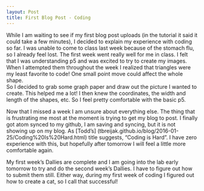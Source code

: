 ```yaml
---
layout: Post
title: First Blog Post - Coding
---
```

While I am waiting to see if my first blog post uploads (in the tutorial it
said it could take a few minutes), I decided to explain my experience with
coding so far.  I was unable to come to class last week because of the stomach
flu, so I already feel lost.  The first week went really well for me in class.
I felt that I was understanding p5 and was excited to try to create my images.
When I attempted them throughout the week I realized that triangles were my
least favorite to code! One small point move could affect the whole shape.  
So I decided to grab some graph paper and draw out the picture I wanted to
create. This helped me a lot! I then knew the coordinates, the width and
length of the shapes, etc.  So I feel pretty comfortable with the basic p5.  

Now that I missed a week I am unsure about everything else.  The thing that is
frustrating me most at the moment is trying to get my blog to post.  I finally
got atom synced to my github, I am saving and syncing, but it is not showing up
on my blog.  As [Todd’s]
(tbreijak.github.io/blog/2016-01-25/Coding%20Is%20Hard.html)
title suggests, “Coding is Hard”.  I have zero experience with this, but
hopefully after tomorrow I will feel a little more comfortable again.  

My first week’s Dallies are complete and I am going into the lab early tomorrow
to try and do the second week’s Dallies.  I have to figure out how to submit
them still.  Either way, during my first week of coding I figured out how to
create a cat, so I call that successful!
